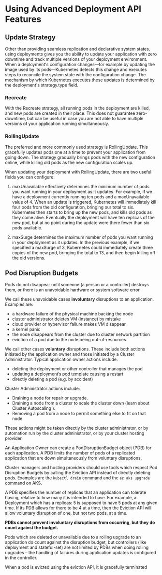 # Using Advanced Deployment API Features

## Update Strategy
Other than providing seamless replication and declarative system states, using deployments gives you the ability to update your application with zero downtime and track multiple versions of your deployment environment.
When a deployment's configuration changes—for example by updating the image used by its pods—Kubernetes detects this change and executes steps to reconcile the system state with the configuration change. The mechanism by which Kubernetes executes these updates is determined by the deployment's strategy.type field.

### Recreate

With the Recreate strategy, all running pods in the deployment are killed, and new pods are created in their place. This does not guarantee zero- downtime, but can be useful in case you are not able to have multiple versions of your application running simultaneously.

### RollingUpdate

The preferred and more commonly used strategy is RollingUpdate. This gracefully updates pods one at a time to prevent your application from going down. The strategy gradually brings pods with the new configuration online, while killing old pods as the new configuration scales up.

When updating your deployment with RollingUpdate, there are two useful fields you can configure:

1. maxUnavailable effectively determines the minimum number of pods you want running in your deployment as it updates. For example, if we have a deployment currently running ten pods and a maxUnavailable value of 4. When an update is triggered, Kubernetes will immediately kill four pods from the old configuration, bringing our total to six. Kubernetes then starts to bring up the new pods, and kills old pods as they come alive. Eventually the deployment will have ten replicas of the new pod, but at no point during the update were there fewer than six pods available.

2. maxSurge determines the maximum number of pods you want running in your deployment as it updates. In the previous example, if we specified a maxSurge of 3, Kubernetes could immediately create three copies of the new pod, bringing the total to 13, and then begin killing off the old versions.

## Pod Disruption Budgets

Pods do not disappear until someone (a person or a controller) destroys them, or there is an unavoidable hardware or system software error.

We call these unavoidable cases **involuntary** disruptions to an application. Examples are:

  * a hardware failure of the physical machine backing the node
  * cluster administrator deletes VM (instance) by mistake
  * cloud provider or hypervisor failure makes VM disappear
  * a kernel panic
  * the node disappears from the cluster due to cluster network partition
  * eviction of a pod due to the node being out-of-resources.

We call other cases **voluntary** disruptions. These include both actions initiated by the application owner and those initiated by a Cluster Administrator. Typical application owner actions include:

  * deleting the deployment or other controller that manages the pod
  * updating a deployment’s pod template causing a restart
  * directly deleting a pod (e.g. by accident)

Cluster Administrator actions include:

  * Draining a node for repair or upgrade.
  * Draining a node from a cluster to scale the cluster down (learn about Cluster Autoscaling ).
  * Removing a pod from a node to permit something else to fit on that node.

These actions might be taken directly by the cluster administrator, or by automation run by the cluster administrator, or by your cluster hosting provider.

An Application Owner can create a PodDisruptionBudget object (PDB) for each application. A PDB limits the number of pods of a replicated application that are down simultaneously from voluntary disruptions. 

Cluster managers and hosting providers should use tools which respect Pod Disruption Budgets by calling the Eviction API instead of directly deleting pods. Examples are the `kubectl drain` command and the `az aks upgrade` command on AKS.

A PDB specifies the number of replicas that an application can tolerate having, relative to how many it is intended to have. For example, a Deployment which has a replicas: 5 is supposed to have 5 pods at any given time. If its PDB allows for there to be 4 at a time, then the Eviction API will allow voluntary disruption of one, but not two pods, at a time.

**PDBs cannot prevent involuntary disruptions from occurring, but they do count against the budget.**

Pods which are deleted or unavailable due to a rolling upgrade to an application do count against the disruption budget, but controllers (like deployment and stateful-set) are not limited by PDBs when doing rolling upgrades – the handling of failures during application updates is configured in the controller.

When a pod is evicted using the eviction API, it is gracefully terminated

### 
